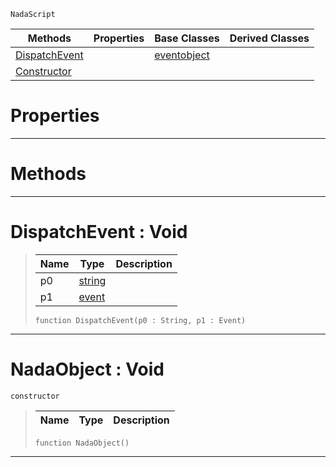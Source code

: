  `NadaScript`

|Methods|Properties|Base Classes|Derived Classes|
|---|---|---|---|
|[ DispatchEvent](nadaobject.md#dispatchevent-void)| |[eventobject](eventobject.md)| |
|[ Constructor](nadaobject.md#nadaobject-void)| | | |


 #  Properties


---  
 #  Methods


---  
 #  DispatchEvent : Void

> 
> |Name|Type|Description|
> |---|---|---|
> |p0|[string](../nada_base_types/string.md)| |
> |p1|[event](event.md)| |
> ``` lang=cpp, name=Nada
> function DispatchEvent(p0 : String, p1 : Event)
> ``` 


---  
 #  NadaObject : Void

 `constructor`

> 
> |Name|Type|Description|
> |---|---|---|
> ``` lang=cpp, name=Nada
> function NadaObject()
> ``` 


---  
 

 